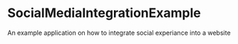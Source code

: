 SocialMediaIntegrationExample
=============================

An example application on how to integrate social experiance into a website
